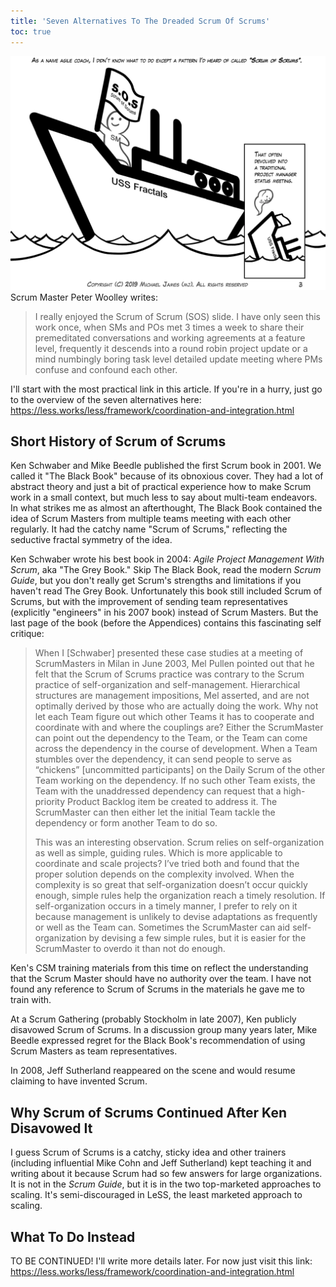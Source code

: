 ```yaml
---
title: 'Seven Alternatives To The Dreaded Scrum Of Scrums'
toc: true
---
```

![Scrum of Scrums sucks](../images/scrum-of-scrums-sucks.png)
Scrum Master Peter Woolley writes:
> I really enjoyed the Scrum of Scrum (SOS) slide. I have only seen this work once, when SMs and POs met 3 times a week to share their premeditated conversations and working agreements at a feature level, frequently it descends into a round robin project update or a mind numbingly boring task level detailed update meeting where PMs confuse and confound each other.

I'll start with the most practical link in this article.  If you're in a hurry, just go to the overview of the seven alternatives here:
<https://less.works/less/framework/coordination-and-integration.html>

## Short History of Scrum of Scrums

Ken Schwaber and Mike Beedle published the first Scrum book in 2001.  We called it "The Black Book" because of its obnoxious cover.  They had a lot of abstract theory and just a bit of practical experience how to make Scrum work in a small context, but much less to say about multi-team endeavors.   In what strikes me as almost an afterthought, The Black Book contained the idea of Scrum Masters from multiple teams meeting with each other regularly.  It had the catchy name "Scrum of Scrums," reflecting the seductive fractal symmetry of the idea.

Ken Schwaber wrote his best book in 2004: _Agile Project Management With Scrum_, aka "The Grey Book."  Skip The Black Book, read the modern _Scrum Guide_, but you don't really get Scrum's strengths and limitations if you haven't read The Grey Book.  Unfortunately this book still included Scrum of Scrums, but with the improvement of sending team representatives (explicitly "engineers" in his 2007 book) instead of Scrum Masters.  But the last page of the book (before the Appendices) contains this fascinating self critique: 

> When I [Schwaber] presented these case studies at a meeting of ScrumMasters in Milan in June 2003, Mel Pullen pointed out that he felt that the Scrum of Scrums practice was contrary to the Scrum practice of self-organization and self-management. Hierarchical structures are management impositions, Mel asserted, and are not optimally derived by those who are actually doing the work. Why not let each Team figure out which other Teams it has to cooperate and coordinate with and where the couplings are? Either the ScrumMaster can point out the dependency to the Team, or the Team can come across the dependency in the course of development. When a Team stumbles over the dependency, it can send people to serve as “chickens” [uncommitted participants] on the Daily Scrum of the other Team working on the dependency. If no such other Team exists, the Team with the unaddressed dependency can request that a high-priority Product Backlog item be created to address it. The ScrumMaster can then either let the initial Team tackle the dependency or form another Team to do so.
> 
> This was an interesting observation. Scrum relies on self-organization as well as simple, guiding rules. Which is more applicable to coordinate and scale projects? I’ve tried both and found that the proper solution depends on the complexity involved. When the complexity is so great that self-organization doesn’t occur quickly enough, simple rules help the organization reach a timely resolution. If self-organization occurs in a timely manner, I prefer to rely on it because management is unlikely to devise adaptations as frequently or well as the Team can. Sometimes the ScrumMaster can aid self-organization by devising a few simple rules, but it is easier for the ScrumMaster to overdo it than not do enough.

Ken's CSM training materials from this time on reflect the understanding that the Scrum Master should have no authority over the team.  I have not found any reference to Scrum of Scrums in the materials he gave me to train with.

At a Scrum Gathering (probably Stockholm in late 2007), Ken publicly disavowed Scrum of Scrums.  In a discussion group many years later, Mike Beedle expressed regret for the Black Book's recommendation of using Scrum Masters as team representatives.

In 2008, Jeff Sutherland reappeared on the scene and would resume claiming to have invented Scrum.

## Why Scrum of Scrums Continued After Ken Disavowed It

I guess Scrum of Scrums is a catchy, sticky idea and other trainers (including influential Mike Cohn and  Jeff Sutherland) kept teaching it and writing about it because Scrum had so few answers for large organizations.  It is not in the *Scrum Guide*, but it is in the two top-marketed approaches to scaling.  It's semi-discouraged in LeSS, the least marketed approach to scaling.

## What To Do Instead

TO BE CONTINUED!  I'll write more details later.  For now just visit this link:
<https://less.works/less/framework/coordination-and-integration.html>
